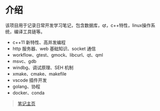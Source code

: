 # 介绍

该项目用于记录日常开发学习笔记，包含数据库，qt，c++特性，linux操作系统，编译工具链等。
- c++11 新特性、高并发编程
- http 服务器、web 基础知识、socket 通信
- workflow、gtest、gmock、libcurl、qt、qml
- msvc、gdb
- windbg、调试原理、SEH 机制
- xmake、cmake、makefile
- vscode 插件开发
- golang、协程
- docker、conda


> [笔记主页](https://spite-triangle.github.io/cpp_notes/)


